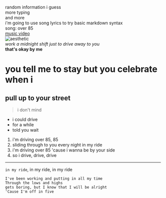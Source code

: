 random information i guess\
more typing\
and more\
i'm going to use song lyrics to try basic markdown syntax\
song: over 85\
[music video](https://www.google.com/url?sa=t&rct=j&q=&esrc=s&source=web&cd=&cad=rja&uact=8&ved=2ahUKEwilrpC-irH6AhU6C0QIHWFRA1UQyCl6BAgREAM&url=https%3A%2F%2Fwww.youtube.com%2Fwatch%3Fv%3DYga5pgWubXs&usg=AOvVaw0y_oNLZwOzgTkrfBuyUoQc)\
![aesthetic](https://wallpaperaccess.com/full/3481230.jpg)\
*work a midnight shift just to drive away to you*\
**that's okay by me**
# you tell me to stay but you celebrate when i 
## pull up to your street 
> i don't mind 

* i could drive 
* for a while 
* told you wait
1. i'm driving over 85, 85
2. sliding through to you every night in my ride 
3. i'm driving over 85 'cause i wanna be by your side 
4. so i drive, drive, drive 
---
`in my ride`, in my ride, in my ride
```
I've been working and putting in all my time
Through the lows and highs
gets boring, but I know that I will be alright
'Cause I'm off in five
```
